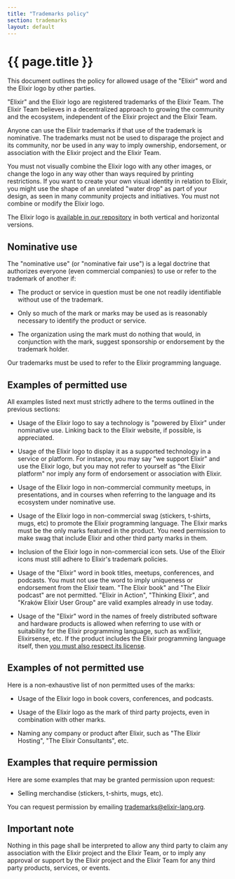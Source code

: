 ```yaml
---
title: "Trademarks policy"
section: trademarks
layout: default
---
```


# {{ page.title }}

This document outlines the policy for allowed usage of the "Elixir" word and the Elixir logo by other parties.

"Elixir" and the Elixir logo are registered trademarks of the Elixir Team. The Elixir Team believes in a decentralized approach to growing the community and the ecosystem, independent of the Elixir project and the Elixir Team.

Anyone can use the Elixir trademarks if that use of the trademark is nominative. The trademarks must not be used to disparage the project and its community, nor be used in any way to imply ownership, endorsement, or association with the Elixir project and the Elixir Team.

You must not visually combine the Elixir logo with any other images, or change the logo in any way other than ways required by printing restrictions. If you want to create your own visual identity in relation to Elixir, you might use the shape of an unrelated "water drop" as part of your design, as seen in many community projects and initiatives. You must not combine or modify the Elixir logo.

The Elixir logo is [available in our repository](https://github.com/elixir-lang/elixir-lang.github.com/tree/main/downloads/logos) in both vertical and horizontal versions.

## Nominative use

The "nominative use" (or "nominative fair use") is a legal doctrine that authorizes everyone (even commercial companies) to use or refer to the trademark of another if:

  * The product or service in question must be one not readily identifiable without use of the trademark.

  * Only so much of the mark or marks may be used as is reasonably necessary to identify the product or service.

  * The organization using the mark must do nothing that would, in conjunction with the mark, suggest sponsorship or endorsement by the trademark holder.

Our trademarks must be used to refer to the Elixir programming language.

## Examples of permitted use

All examples listed next must strictly adhere to the terms outlined in the previous sections:

  * Usage of the Elixir logo to say a technology is "powered by Elixir" under nominative use. Linking back to the Elixir website, if possible, is appreciated.

  * Usage of the Elixir logo to display it as a supported technology in a service or platform. For instance, you may say "we support Elixir" and use the Elixir logo, but you may not refer to yourself as "the Elixir platform" nor imply any form of endorsement or association with Elixir.

  * Usage of the Elixir logo in non-commercial community meetups, in presentations, and in courses when referring to the language and its ecosystem under nominative use.

  * Usage of the Elixir logo in non-commercial swag (stickers, t-shirts, mugs, etc) to promote the Elixir programming language. The Elixir marks must be the only marks featured in the product. You need permission to make swag that include Elixir and other third party marks in them.

  * Inclusion of the Elixir logo in non-commercial icon sets. Use of the Elixir icons must still adhere to Elixir's trademark policies.

  * Usage of the "Elixir" word in book titles, meetups, conferences, and podcasts. You must not use the word to imply uniqueness or endorsement from the Elixir team. "The Elixir book" and "The Elixir podcast" are not permitted. "Elixir in Action", "Thinking Elixir", and "Kraków Elixir User Group" are valid examples already in use today.

  * Usage of the "Elixir" word in the names of freely distributed software and hardware products is allowed when referring to use with or suitability for the Elixir programming language, such as wxElixir, Elixirsense, etc. If the product includes the Elixir programming language itself, then [you must also respect its license](https://github.com/elixir-lang/elixir/blob/main/LICENSE).

## Examples of not permitted use

Here is a non-exhaustive list of non permitted uses of the marks:

  * Usage of the Elixir logo in book covers, conferences, and podcasts.

  * Usage of the Elixir logo as the mark of third party projects, even in combination with other marks.

  * Naming any company or product after Elixir, such as "The Elixir Hosting", "The Elixir Consultants", etc.

## Examples that require permission

Here are some examples that may be granted permission upon request:

  * Selling merchandise (stickers, t-shirts, mugs, etc).

You can request permission by emailing trademarks@elixir-lang.org.

## Important note

Nothing in this page shall be interpreted to allow any third party to claim any association with the Elixir project and the Elixir Team, or to imply any approval or support by the Elixir project and the Elixir Team for any third party products, services, or events.
